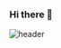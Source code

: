 ### Hi there 👋

![header](https://capsule-render.vercel.app/api?type=egg&color=timeGradient&height=300&section=header&text=capsule%20render&fontSize=90)
